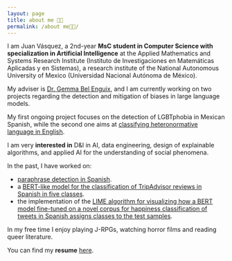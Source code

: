 ```yaml
---
layout: page
title: about me 👋🏾 
permalink: /about me👋🏾/
---
```


I am Juan Vásquez, a 2nd-year **MsC student in Computer Science with specialization in Artificial Intelligence** at the Applied Mathematics and Systems Research Institute (Instituto de Investigaciones en Matemáticas Aplicadas y en Sistemas), a research institute of the National Autonomous University of Mexico (Universidad Nacional Autónoma de México).

My adviser is [Dr. Gemma Bel Enguix](https://scholar.google.com/citations?hl=en&user=RXWYz10AAAAJ), and I am currently working on two projects regarding the detection and mitigation of biases in large language models.

My first ongoing project focuses on the detection of LGBTphobia in Mexican Spanish, while the second one aims at [classifying heteronormative language in English](https://github.com/juanmvsa/HeteroCorpus).

I am very **interested in** D&I in AI, data engineering, design of explainable algorithms, and applied AI for the understanding of social phenomena.

In the past, I have worked on:

- [paraphrase detection in Spanish](https://sites.google.com/view/par-mex/home).
- a [BERT-like model for the classification of TripAdvisor reviews in Spanish in five classes](https://github.com/juanmvsa/Sentiment-Analysis-TripAdvisor-Spanish).
- the implementation of the [LIME algorithm for visualizing how a BERT model fine-tuned on a novel corpus for happiness classification of tweets in Spanish assigns classes to the test samples](https://github.com/juanmvsa/BertClassifierMultilingual).

In my free time I enjoy playing J-RPGs, watching horror films and reading queer literature.

You can find my **resume** [here](https://juanmvsa.github.io/docs/cv.pdf).
